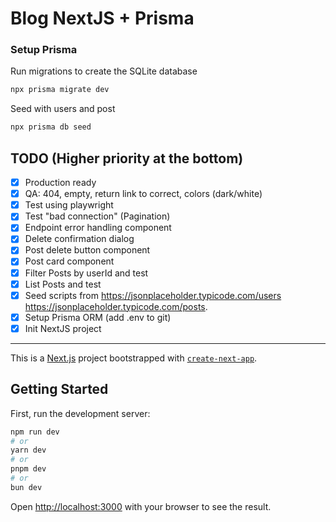 # Blog NextJS + Prisma

### Setup Prisma

Run migrations to create the SQLite database

```bash
npx prisma migrate dev
```

Seed with users and post

```bash
npx prisma db seed
```

## TODO (Higher priority at the bottom)

- [x] Production ready
- [x] QA: 404, empty, return link to correct, colors (dark/white)
- [x] Test using playwright
- [x] Test "bad connection" (Pagination)
- [x] Endpoint error handling component
- [x] Delete confirmation dialog
- [x] Post delete button component
- [x] Post card component
- [x] Filter Posts by userId and test
- [x] List Posts and test
- [x] Seed scripts from https://jsonplaceholder.typicode.com/users https://jsonplaceholder.typicode.com/posts.
- [x] Setup Prisma ORM (add .env to git)
- [x] Init NextJS project

---

This is a [Next.js](https://nextjs.org/) project bootstrapped with [`create-next-app`](https://github.com/vercel/next.js/tree/canary/packages/create-next-app).

## Getting Started

First, run the development server:

```bash
npm run dev
# or
yarn dev
# or
pnpm dev
# or
bun dev
```

Open [http://localhost:3000](http://localhost:3000) with your browser to see the result.
